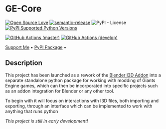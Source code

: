 # GE-Core
[![Open Source Love](https://badges.frapsoft.com/os/v1/open-source.png?v=103)](https://github.com/ellerbrock/open-source-badges/)
[![semantic-release](https://img.shields.io/badge/%20%20%F0%9F%93%A6%F0%9F%9A%80-semantic--release-e10079.svg)](https://github.com/semantic-release/semantic-release)
![PyPI - License](https://img.shields.io/pypi/l/ge-core)
[![PyPI Supported Python Versions](https://img.shields.io/pypi/pyversions/ge-core)](https://pypi.python.org/pypi/ge-core/)

[![GitHub Actions (master)](https://github.com/StjerneIdioten/GE-Core/actions/workflows/master.yml/badge.svg)](https://github.com/StjerneIdioten/GE-Core)
[![GitHub Actions (develop)](https://github.com/StjerneIdioten/GE-Core/actions/workflows/develop.yml/badge.svg)](https://github.com/StjerneIdioten/GE-Core)

<p align="left">
  <a href="https://www.buymeacoffee.com/StjerneIdioten">Support Me</a> •
  <a href="https://www.pypi.org/project/ge-core/">PyPI Package</a> •
</p>

## Description
This project has been launched as a rework of the [Blender I3D Addon](https://github.com/StjerneIdioten/I3D-Blender-Addon) into a separate standalone python package for working with modding of Giants Engine games, which can then be incorporated into specific projects such as an addon integration for Blender or any other tool. 

To begin with it will focus on interactions with I3D files, both importing and exporting, through an interface which can be implemented to work with anything that runs python

_This project is still in early development!_
